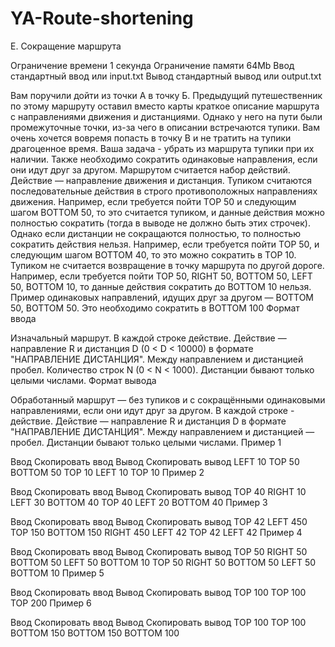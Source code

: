 # YA-Route-shortening
E. Сокращение маршрута

Ограничение времени	1 секунда
Ограничение памяти	64Mb
Ввод	стандартный ввод или input.txt
Вывод	стандартный вывод или output.txt

Вам поручили дойти из точки А в точку Б.
Предыдущий путешественник по этому маршруту оставил вместо карты краткое описание маршрута с направлениями движения и дистанциями. Однако у него на пути были промежуточные точки, из-за чего в описании встречаются тупики. Вам очень хочется вовремя попасть в точку B и не тратить на тупики драгоценное время.
Ваша задача - убрать из маршрута тупики при их наличии. Также необходимо сократить одинаковые направления, если они идут друг за другом.
Маршрутом считается набор действий. Действие — направление движения и дистанция.
Тупиком считаются последовательные действия в строго противоположных направлениях движения. Например, если требуется пойти TOP 50 и следующим шагом BOTTOM 50, то это считается тупиком, и данные действия можно полностью сократить (тогда в выводе не должно быть этих строчек). Однако если дистанции не сокращаются полностью, то полностью сократить действия нельзя. Например, если требуется пойти TOP 50, и следующим шагом BOTTOM 40, то это можно сократить в TOP 10.
Тупиком не считается возвращение в точку маршрута по другой дороге. Например, если требуется пойти TOP 50, RIGHT 50, BOTTOM 50, LEFT 50, BOTTOM 10, то данные действия сократить до BOTTOM 10 нельзя.
Пример одинаковых направлений, идущих друг за другом — BOTTOM 50, BOTTOM 50. Это необходимо сократить в BOTTOM 100
Формат ввода

Изначальный маршрут.
В каждой строке действие. Действие — направление R и дистанция D (0 < D < 10000) в формате "НАПРАВЛЕНИЕ ДИСТАНЦИЯ". Между направлением и дистанцией пробел.
Количество строк N (0 < N < 1000).
Дистанции бывают только целыми числами.
Формат вывода

Обработанный маршрут — без тупиков и с сокращёнными одинаковыми направлениями, если они идут друг за другом.
В каждой строке - действие. Действие — направление R и дистанция D в формате "НАПРАВЛЕНИЕ ДИСТАНЦИЯ". Между направлением и дистанцией — пробел.
Дистанции бывают только целыми числами.
Пример 1

Ввод Скопировать ввод	Вывод Скопировать вывод
LEFT 10
TOP 50
BOTTOM 50
TOP 10
LEFT 10
TOP 10
Пример 2

Ввод Скопировать ввод	Вывод Скопировать вывод
TOP 40
RIGHT 10
LEFT 30
BOTTOM 40
TOP 40
LEFT 20
BOTTOM 40
Пример 3

Ввод Скопировать ввод	Вывод Скопировать вывод
TOP 42
LEFT 450
TOP 150
BOTTOM 150
RIGHT 450
LEFT 42
TOP 42
LEFT 42
Пример 4

Ввод Скопировать ввод	Вывод Скопировать вывод
TOP 50
RIGHT 50
BOTTOM 50
LEFT 50
BOTTOM 10
TOP 50
RIGHT 50
BOTTOM 50
LEFT 50
BOTTOM 10
Пример 5

Ввод Скопировать ввод	Вывод Скопировать вывод
TOP 100
TOP 100
TOP 200
Пример 6

Ввод Скопировать ввод	Вывод Скопировать вывод
TOP 100
TOP 100
BOTTOM 150
BOTTOM 150
BOTTOM 100
